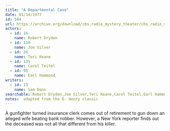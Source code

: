 ```yaml
---
title: "A Departmental Case"
date: 01/14/1977
id: 584
url: https://archive.org/download/cbs_radio_mystery_theater/cbs_radio_mystery_theater-0551-0600.zip/cbs_radio_mystery_theater-0551-0600%2Fcbsrmt_0584_a_departmental_case.mp3
actors:  
  - id: 16
    name: Robert Dryden  
  - id: 118
    name: Joe Silver  
  - id: 26
    name: Teri Keane  
  - id: 135
    name: Carol Teitel  
  - id: 95
    name: Earl Hammond
writers:  
  - id: 13
    name: Sam Dann
searchable: Robert Dryden,Joe Silver,Teri Keane,Carol Teitel,Earl Hammond Sam Dann
notes:  adapted from the O. Henry classic
---
```

A gunfighter turned insurance clerk comes out of retirement to gun down an alleged wife beating bank robber. However, a New York reporter finds out the deceased was not all that different from his killer.